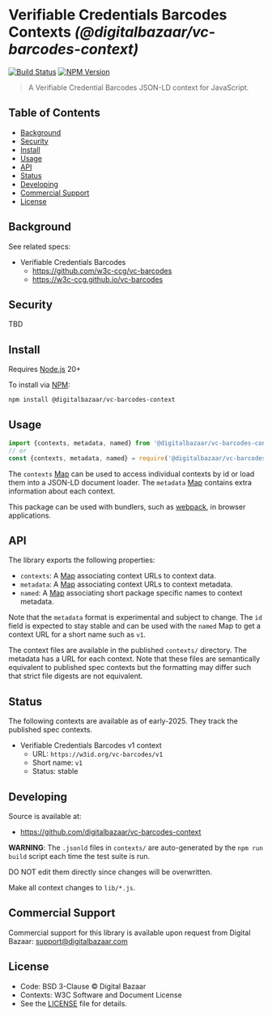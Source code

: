# Verifiable Credentials Barcodes Contexts _(@digitalbazaar/vc-barcodes-context)_

[![Build Status](https://img.shields.io/github/actions/workflow/status/digitalbazaar/vc-barcodes-context/main.yaml)](https://github.com/digitalbazaar/vc-barcodes-context/actions/workflows/main.yaml)
[![NPM Version](https://img.shields.io/npm/v/@digitalbazaar/vc-barcodes-context.svg)](https://npm.im/@digitalbazaar/vc-barcodes-context)

> A Verifiable Credential Barcodes JSON-LD context for JavaScript.

## Table of Contents

- [Background](#background)
- [Security](#security)
- [Install](#install)
- [Usage](#usage)
- [API](#api)
- [Status](#status)
- [Developing](#developing)
- [Commercial Support](#commercial-support)
- [License](#license)

## Background

See related specs:

- Verifiable Credentials Barcodes
  - https://github.com/w3c-ccg/vc-barcodes
  - https://w3c-ccg.github.io/vc-barcodes

## Security

TBD

## Install

Requires [Node.js][] 20+

To install via [NPM][]:

```
npm install @digitalbazaar/vc-barcodes-context
```

## Usage

```js
import {contexts, metadata, named} from '@digitalbazaar/vc-barcodes-context';
// or
const {contexts, metadata, named} = require('@digitalbazaar/vc-barcodes-context');
```

The `contexts` [Map][] can be used to access individual contexts by id or load
them into a JSON-LD document loader. The `metadata` [Map][] contains
extra information about each context.

This package can be used with bundlers, such as [webpack][], in browser
applications.

## API

The library exports the following properties:
- `contexts`: A [Map][] associating context URLs to context data.
- `metadata`: A [Map][] associating context URLs to context metadata.
- `named`: A [Map][] associating short package specific names to context
  metadata.

Note that the `metadata` format is experimental and subject to change. The `id`
field is expected to stay stable and can be used with the `named` Map to get a
context URL for a short name such as `v1`.

The context files are available in the published `contexts/` directory. The
metadata has a URL for each context. Note that these files are semantically
equivalent to published spec contexts but the formatting may differ such that
strict file digests are not equivalent.

## Status

The following contexts are available as of early-2025. They track the published
spec contexts.

- Verifiable Credentials Barcodes v1 context
  - URL: `https://w3id.org/vc-barcodes/v1`
  - Short name: `v1`
  - Status: stable

## Developing

Source is available at:
- https://github.com/digitalbazaar/vc-barcodes-context

**WARNING**: The `.jsonld` files in `contexts/` are auto-generated by the `npm
run build` script each time the test suite is run.

DO NOT edit them directly since changes will be overwritten.

Make all context changes to `lib/*.js`.

## Commercial Support

Commercial support for this library is available upon request from
Digital Bazaar: support@digitalbazaar.com

## License

- Code: BSD 3-Clause © Digital Bazaar
- Contexts: W3C Software and Document License
- See the [LICENSE](./LICENSE.md) file for details.

[Map]: https://developer.mozilla.org/en-US/docs/Web/JavaScript/Reference/Global_Objects/Map
[NPM]: https://www.npmjs.com/
[Node.js]: https://nodejs.org/
[webpack]: https://webpack.js.org/
